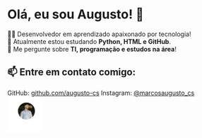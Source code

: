 # Olá, eu sou Augusto! 👋

👨‍💻 Desenvolvedor em aprendizado apaixonado por tecnologia!  
🌱 Atualmente estou estudando **Python, HTML e GitHub**.  
💬 Me pergunte sobre **TI, programação e estudos na área**!  
## 📫 Entre em contato comigo:
GitHub: [github.com/augusto-cs](https://github.com/augusto-cs)
Instagram: [@marcosaugusto_cs](https://instagram.com/marcosaugusto_cs)
<br>
![Minha assinatura](https://github.com/augusto-cs/Ola-Mundo/blob/main/site-exemplo/Design%20sem%20nome%20(7).png)

